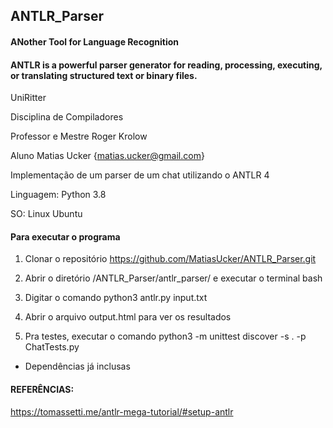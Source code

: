 ## ANTLR_Parser
#### ANother Tool for Language Recognition
#### ANTLR is a powerful parser generator for reading, processing, executing, or translating structured text or binary files.


UniRitter

Disciplina de Compiladores

Professor e Mestre Roger Krolow

Aluno Matias Ucker {matias.ucker@gmail.com}

Implementação de um parser de um chat utilizando o ANTLR 4

Linguagem: Python 3.8

SO: Linux Ubuntu

#### Para executar o programa

1. Clonar o repositório https://github.com/MatiasUcker/ANTLR_Parser.git

2. Abrir o diretório /ANTLR_Parser/antlr_parser/ e executar o terminal bash

3. Digitar o comando python3 antlr.py input.txt

4. Abrir o arquivo output.html para ver os resultados

5. Pra testes, executar o comando python3 -m unittest discover -s . -p ChatTests.py

- Dependências já inclusas




#### REFERÊNCIAS:
https://tomassetti.me/antlr-mega-tutorial/#setup-antlr
